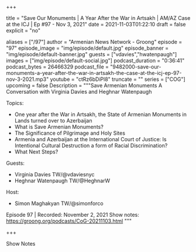 
+++

title = "Save Our Monuments | A Year After the War in Artsakh | AM/AZ Case at the ICJ | Ep #97 - Nov 3, 2021"
date = 2021-11-03T01:22:10
draft = false
explicit = "no"

aliases = ["/97"]
author = "Armenian News Network - Groong"
episode = "97"
episode_image = "img/episode/default.jpg"
episode_banner = "img/episode/default-banner.jpg"
guests = ["vdavies","hwatenpaugh"]
images = ["img/episode/default-social.jpg"]
podcast_duration = "0:36:41"
podcast_bytes = 26466329
podcast_file = "9482000-save-our-monuments-a-year-after-the-war-in-artsakh-the-case-at-the-icj-ep-97-nov-3-2021.mp3"
youtube = "ctRz6bDiPl8"
truncate = ""
series = ["COG"]
upcoming = false
Description = """Save Armenian Monuments
A Conversation with Virginia Davies and Heghnar Watenpaugh

Topics:
* One year after the War in Artsakh, the State of Armenian Monuments in Lands turned over to Azerbaijan
* What is Save Armenian Monuments?
* The Significance of Pilgrimage and Holy Sites
* Armenia and Azerbaijan at the International Court of Justice: Is Intentional Cultural Destruction a form of Racial Discrimination?
* What Next Steps?

Guests:
* Virginia Davies TW/@vdaviesnyc
* Heghnar Watenpaugh TW/@HeghnarW

Host:
 - Simon Maghakyan TW/@simonforco

Episode 97 | Recorded: November 2, 2021
Show notes: https://groong.org/podcasts/CoG-20211103.html
"""

+++

Show Notes


